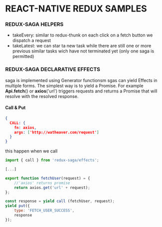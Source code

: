 # REACT-NATIVE REDUX SAMPLES

### REDUX-SAGA HELPERS

- takeEvery: similar to redux-thunk on each click on a fetch button we dispatch a request
- takeLatest: we can star ta new task while there are still one or more previous similar tasks wich
   have not terminated yet (only one saga is permitted)

### REDUX-SAGA DECLARATIVE EFFECTS

saga is implemented using Generator functionsm sgas can yield Effects in multiple forms. The simplest way is to yield a Promise. 
For example __Api.fetch__() or __axios__('url') triggers requests and returns a Promise that will resolve with the resolved response.

#### Call & Put

~~~json
{
  CALL: {
    fn: axios,
    args: ['http://watheaver.com/request']
  }
}
~~~

this happen when we call

~~~javascript
import { call } from 'redux-saga/effects';

[...]

export function fetchUser(request) = {
	//'axios' returns promise
 	return axios.get('url' + request);
};

const response = yield call (fetchUser, request);
yield put({
	type: 'FETCH_USER_SUCCESS',
	response
});
~~~